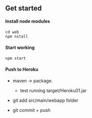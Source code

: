 ## Get started
#### Install node modules
```
cd web 
npm nstall 
``` 
#### Start working
```npm start```

#### Push to Heroku
- maven -> package.
    - test running target/Heroku01.jar

- git add src/main/webapp folder

- git commit + push